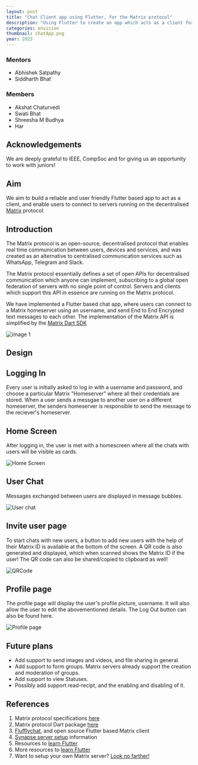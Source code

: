 ```yaml
---
layout: post
title: "Chat Client app using Flutter, for the Matrix protocol"
description: "Using Flutter to create an app which acts as a client for the decentralised MAtrix protocol"
categories: envision
thumbnail: chatApp.png
year: 2023
---
```


### Mentors

- Abhishek Satpathy
- Siddharth Bhat

### Members

- Akshat Chaturvedi
- Swati Bhat
- Shreesha M Budhya
- Har

## Acknowledgements

We are deeply grateful to IEEE, CompSoc and for giving us an opportunity to work with juniors!

## Aim

We aim to build a reliable and user friendly Flutter based app to act as a client, and enable users to connect to servers running on the decentralised [Matrix](https://matrix.org/) protocol.

## Introduction

The Matrix protocol is an open-source, decentralised protocol that enables real time communication between users, devices and services, and was created as an alternative to centralised communication services such as WhatsApp, Telegram and Slack.   

The Matrix protocol essentially defines a set of open APIs for decentralised communication which anyone can implement, subscribing to a global open federation of servers with no single point of control. Servers and clients which support this API in essence are running on the Matrix protocol.

We have implemented a Flutter based chat app, where users can connect to a Matrix homeserver using an username, and send End to End Encrypted text messages to each other. The implementation of the Matrix API is simplified by the [Matrix Dart SDK](https://matrix.org/docs/projects/sdk/matrix-dart-sdk)


![image 1](https://upload.wikimedia.org/wikipedia/commons/thumb/4/43/Diagramme_Matrix_en.svg/800px-Diagramme_Matrix_en.svg.png)

## Design

## Logging In

Every user is initially asked to log in with a username and password, and choose a particular Matrix "Homeserver" where all their credentials are stored. When a user sends a messgae to another user on a different homeserver, the senders homeserver is responsible to send the message to the reciever's homeserver.

## Home Screen

After logging in, the user is met with a homescreen where all the chats with users will be visible as cards.

![Home Screen](/virtual-expo/assets/img/envision/compsoc/chat-client-app-using-flutter,-for-the-matrix-protocol/HomeScreen.jpeg)

## User Chat
Messages exchanged between users are displayed in message bubbles.

![User chat](/virtual-expo/assets/img/envision/compsoc/chat-client-app-using-flutter,-for-the-matrix-protocol/UserChat.jpeg)

## Invite user page

To start chats with new users, a button to add new users with the help of their Matrix ID is available at the bottom of the screen.
A QR code is also generated and displayed, which when scanned shows the Matrix ID if the user! The QR code can also be shared/copied to clipboard as well!

![QRCode](/virtual-expo/assets/img/envision/compsoc/chat-client-app-using-flutter,-for-the-matrix-protocol/QRCode.jpeg)

## Profile page

The profile page will display the user's profile picture, username. It will also allow the user to edit the abovementioned details. The Log Out button can also be found here.

![Profile page](/virtual-expo/assets/img/envision/compsoc/chat-client-app-using-flutter,-for-the-matrix-protocol/profile.jpeg)


## Future plans

- Add support to send images and videos, and file sharing in general.
- Add support to form groups. Matrix servers already support the creation and moderation of groups.
- Add support to view Statuses.
- Possibly add support read-recipt, and the enabling and disabling of it.

## References

1. Matrix protocol specifications [here](https://spec.matrix.org/latest/)
2. Matrix protocol Dart package [here](https://pub.dev/packages/matrix)
3. [Flufflychat](https://fluffychat.im/), and open source Flutter based Matrix client
4. [Synapse server setup](https://matrix-org.github.io/synapse/latest/setup/installation.html) information
6. Resources to [learn Flutter](https://www.youtube.com/watch?v=1ukSR1GRtMU&list=PL4cUxeGkcC9jLYyp2Aoh6hcWuxFDX6PBJ)
7. More resources to [learn Flutter](https://www.youtube.com/watch?v=VPvVD8t02U8)
8. Want to setup your own Matrix server? [Look no farther!](https://www.youtube.com/watch?v=Yvrts8us4OU)
